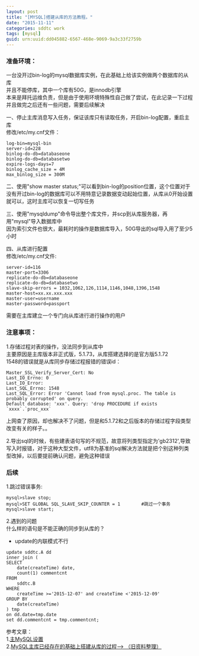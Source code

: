 ```yaml
---
layout: post
title: "[MYSQL]搭建从库的方法教程。"
date: "2015-11-11"
categories: sddtc work
tags: [mysql]
guid: urn:uuid:dd045882-6567-468e-9069-9a3c33f2759b
---
```


### 准备环境：  
一台没开过bin-log的mysql数据库实例，在此基础上给该实例做两个数据库的从库  
并且不能停库，其中一个库有50G，是innodb引擎  
本来是拜托运维负责，但是由于使用环境特殊性自己做了尝试，在此记录一下过程  
并且做完之后还有一些问题，需要后续解决  

一、停止主库消息写入任务，保证该库只有读取任务，开启bin-log配置，重启主库  
修改/etc/my.cnf文件：  

```vim
log-bin=mysql-bin
server-id=228
binlog-do-db=databaseone
binlog-do-db=databasetwo
expire-logs-days=7
binlog_cache_size = 4M
max_binlog_size = 300M
```

二、使用"show master status;"可以看到bin-log的position位置，这个位置对于没有开过bin-log的数据库可以不用特意记录数据变动起始位置，从库从0开始设置就可以，这时主库可以恢复一切写任务      

三、使用"mysqldump"命令导出整个库文件，并scp到从库服务器，再用"mysql"导入数据库中  
因为索引文件也很大，最耗时的操作是数据库导入，50G导出的sql导入用了至少5小时  

四、从库进行配置  
修改/etc/my.cnf文件:

```vim
server-id=116
master-port=3306
replicate-do-db=databaseone
replicate-do-db=databasetwo
slave-skip-errors = 1032,1062,126,1114,1146,1048,1396,1548
master-host=xx.xx.xxx.xxx
master-user=username
master-password=passport
```

需要在主库建立一个专门向从库进行进行操作的用户  

### 注意事项：  
1.存储过程对表的操作，没法同步到从库中  
主要原因是主库版本非正式版，5.1.73，从库搭建选择的是官方版5.1.72  
1548的错误就是从库同步存储过程报错的错误id：  

```vim
Master_SSL_Verify_Server_Cert: No
Last_IO_Errno: 0
Last_IO_Error:
Last_SQL_Errno: 1548
Last_SQL_Error: Error 'Cannot load from mysql.proc. The table is probably corrupted' on query.
Default database: 'xxx'. Query: 'drop PROCEDURE if exists `xxxx`.`proc_xxx`
```

上网查了原因，却也解决不了问题，但是和5.1.72和之后版本的存储过程字段类型改变有关的样子。。  

2.导出sql的时候，有些建表语句写的不规范，故意将列类型指定为'gb2312',导致写入时报错，对于这种大型文件，utf8为基准的sql解决方法就是把个别这种列类型改掉，以后要提前确认问题，避免这种错误  

### 后续  
1.跳过错误事务:  

```vim
mysql>slave stop;
mysql>SET GLOBAL SQL_SLAVE_SKIP_COUNTER = 1        #跳过一个事务
mysql>slave start;

```

2.遇到的问题  
什么样的语句是不能正确的同步到从库的？

* update的内联模式不行

```vim
update sddtc.A dd
inner join (
SELECT
	date(createTime) date,
	count(1) commentcnt
FROM
	sddtc.B
WHERE
	createTime >='2015-12-07' and createTime <'2015-12-09'
GROUP BY
	date(createTime)
) tmp
on dd.date=tmp.date
set dd.commentcnt = tmp.commentcnt;
```

参考文章：  
1.[主MySQL设置](http://faq.comsenz.com/library/system/serviceext/serviceext_slave.htm)  
2.[MySQL主库已经存在的基础上搭建从库的过程--> （旧资料整理）](http://blog.csdn.net/mchdba/article/details/11354771)
